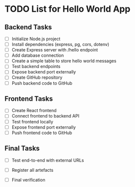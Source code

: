 # TODO List for Hello World App

## Backend Tasks
- [ ] Initialize Node.js project
- [ ] Install dependencies (express, pg, cors, dotenv)
- [ ] Create Express server with /hello endpoint
- [ ] Add database connection
- [ ] Create a simple table to store hello world messages
- [ ] Test backend endpoints
- [ ] Expose backend port externally
- [ ] Create GitHub repository
- [ ] Push backend code to GitHub

## Frontend Tasks
- [ ] Create React frontend
- [ ] Connect frontend to backend API
- [ ] Test frontend locally
- [ ] Expose frontend port externally
- [ ] Push frontend code to GitHub

## Final Tasks
- [ ] Test end-to-end with external URLs
- [ ] Register all artefacts
- [ ] Final verification

